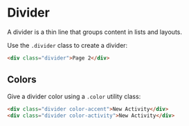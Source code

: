 # Divider
A divider is a thin line that groups content in lists and layouts.

Use the `.divider` class to create a divider:

```html render
<div class="divider">Page 2</div>
```

## Colors
Give a divider color using a `.color` utility class:

```html render
<div class="divider color-accent">New Activity</div>
<div class="divider color-activity">New Activity</div>
```
